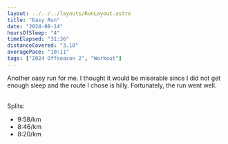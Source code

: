 ```yaml
---
layout: ../../../layouts/RunLayout.astro
title: "Easy Run"
date: "2024-08-14"
hoursOfSleep: "4"
timeElapsed: "31:36"
distanceCovered: "3.10"
averagePace: "10:11"
tags: ["2024 Offseason 2", "Workout"]
---
```


Another easy run for me. I thought it would be miserable since I did not get enough sleep and the route I chose is hilly. Fortunately, the run went well. <br/><br/>

Splits:

- 9:58/km
- 8:46/km
- 8:20/km

